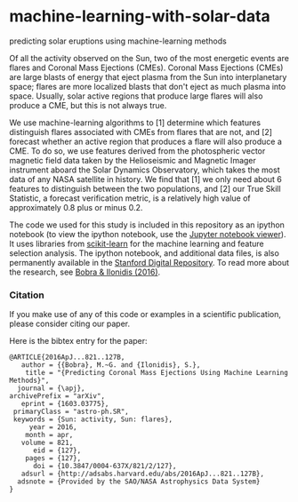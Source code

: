 # machine-learning-with-solar-data
predicting solar eruptions using machine-learning methods

Of all the activity observed on the Sun, two of the most energetic events are flares and
Coronal Mass Ejections (CMEs). Coronal Mass Ejections (CMEs) are large blasts of energy that eject plasma from the Sun into interplanetary space; flares are more localized blasts that don't eject as much plasma into space. Usually, solar active regions that produce large flares will also produce a CME, but this is not always true.

We use machine-learning algorithms to [1] determine which features distinguish flares associated with CMEs from flares that are not, and [2] forecast whether an active region that produces a flare will also produce a CME. To do so, we use features derived from the photospheric vector magnetic field data taken by the Helioseismic and Magnetic Imager instrument aboard the Solar Dynamics Observatory, which takes the most data of any NASA satellite in history. We find that [1] we only need about 6 features to distinguish between the two populations, and [2] our True Skill Statistic, a forecast verification metric, is a relatively high value of approximately 0.8 plus or minus 0.2. 

The code we used for this study is included in this repository as an ipython notebook (to view the ipython notebook, use the [Jupyter notebook viewer](http://nbviewer.jupyter.org/)). It uses libraries from [scikit-learn](http://scikit-learn.org/stable/) for the machine learning and feature selection analysis. The ipython notebook, and additional data files, is also permanently available in the [Stanford Digital Repository](https://purl.stanford.edu/wt605kh4712). To read more about the research, see [Bobra & Ilonidis (2016)](http://arxiv.org/abs/1603.03775).

### Citation

If you make use of any of this code or examples in a scientific publication, please consider citing our paper.

Here is the bibtex entry for the paper:

```
@ARTICLE{2016ApJ...821..127B,
   author = {{Bobra}, M.~G. and {Ilonidis}, S.},
    title = "{Predicting Coronal Mass Ejections Using Machine Learning Methods}",
  journal = {\apj},
archivePrefix = "arXiv",
   eprint = {1603.03775},
 primaryClass = "astro-ph.SR",
 keywords = {Sun: activity, Sun: flares},
     year = 2016,
    month = apr,
   volume = 821,
      eid = {127},
    pages = {127},
      doi = {10.3847/0004-637X/821/2/127},
   adsurl = {http://adsabs.harvard.edu/abs/2016ApJ...821..127B},
  adsnote = {Provided by the SAO/NASA Astrophysics Data System}
}
```